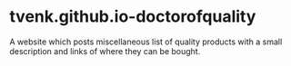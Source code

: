 # tvenk.github.io-doctorofquality
A website which posts miscellaneous list of quality products with a small description and links of where they can be bought.
